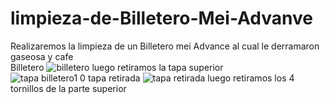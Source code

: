 # limpieza-de-Billetero-Mei-Advanve
Realizaremos la limpieza de un Billetero mei Advance al cual le derramaron gaseosa y cafe  
Billetero 
![billetero](https://github.com/user-attachments/assets/2982de01-36f9-4f45-8bc0-fde124fd36a4)
luego retiramos la tapa superior  
![tapa billetero1 0](https://github.com/user-attachments/assets/6063e6da-42d8-4422-8548-b03d6a70ef9e)
tapa retirada
![tapa retirada](https://github.com/user-attachments/assets/68c098ca-e77d-4fee-9ee6-ce736362fae2)
luego retiramos los 4 tornillos de la parte superior 